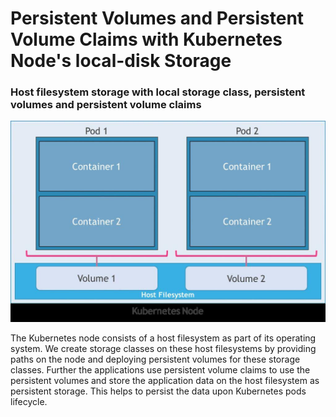 # Persistent Volumes and Persistent Volume Claims with Kubernetes Node's local-disk Storage

### Host filesystem storage with local storage class, persistent volumes and persistent volume claims

![Node Storage with Kubernetes](PV.jpg)


The Kubernetes node consists of a host filesystem as part of its operating system.
We create storage classes on these host filesystems by providing paths on the node
and deploying persistent volumes for these storage classes.
Further the applications use persistent volume claims to use the persistent volumes 
and store the application data on the host filesystem as persistent storage. This 
helps to persist the data upon Kubernetes pods lifecycle. 

 
 
